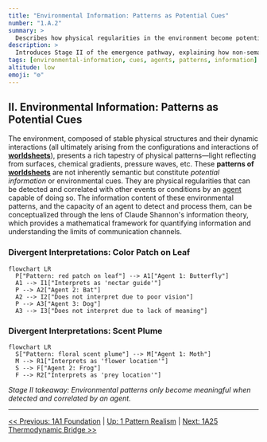 ```yaml
---
title: "Environmental Information: Patterns as Potential Cues"
number: "1.A.2"
summary: >
  Describes how physical regularities in the environment become potential information that gains meaning only when interpreted by an agent.
description: >
  Introduces Stage II of the emergence pathway, explaining how non-semantic patterns such as light patches, gradients, and scents represent latent cues whose information value depends on an organism's sensory and correlational capacities.
tags: [environmental-information, cues, agents, patterns, information]
altitude: low
emoji: "⚙️"
---
```


## II. Environmental Information: Patterns as Potential Cues

The environment, composed of stable physical structures and their dynamic interactions (all ultimately arising from the configurations and interactions of **[worldsheets](../../glossary/W.md#worldsheet)**), presents a rich tapestry of physical patterns—light reflecting from surfaces, chemical gradients, pressure waves, etc. These **patterns of [worldsheets](../../glossary/W.md#worldsheet)** are not inherently semantic but constitute *potential information* or environmental cues. They are physical regularities that can be detected and correlated with other events or conditions by an [agent](../../glossary/A.md#agent) capable of doing so. The information content of these environmental patterns, and the capacity of an agent to detect and process them, can be conceptualized through the lens of Claude Shannon's information theory, which provides a mathematical framework for quantifying information and understanding the limits of communication channels.

### Divergent Interpretations: Color Patch on Leaf

```mermaid
flowchart LR
  P["Pattern: red patch on leaf"] --> A1["Agent 1: Butterfly"]
  A1 --> I1["Interprets as 'nectar guide'"]
  P --> A2["Agent 2: Bat"]
  A2 --> I2["Does not interpret due to poor vision"]
  P --> A3["Agent 3: Dog"]
  A3 --> I3["Does not interpret due to lack of meaning"]
```

### Divergent Interpretations: Scent Plume

```mermaid
flowchart LR
  S["Pattern: floral scent plume"] --> M["Agent 1: Moth"]
  M --> R1["Interprets as 'flower location'"]
  S --> F["Agent 2: Frog"]
  F --> R2["Interprets as 'prey location'"]
```

*Stage II takeaway: Environmental patterns only become meaningful when detected and correlated by an agent.*

---
[<< Previous: 1A1 Foundation](1a1-foundation.md) | [Up: 1 Pattern Realism](../1-pattern-realism.md) | [Next: 1A25 Thermodynamic Bridge >>](1a25-thermodynamic-bridge.md)
